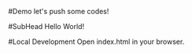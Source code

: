#Demo
let's push some codes!

#SubHead
Hello World!

#Local Development
Open index.html in your browser.
